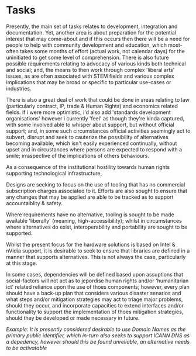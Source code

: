 # Tasks

Presently, the main set of tasks relates to development, integration and documentation.  Yet, another area is about preparation for the potential interest that may come-about and if this occurs then there will be a need for people to help with community development and education, which most-often takes some months of effort (actual work, not calendar days) for the uninitiated to get some level of comprehension.  There is also future possible requirements relating to advocacy of various kinds both technical and social; and, the means to then work through complex 'liberal arts' issues, as are often associated with STEM fields and various complex implications that may be broad or specific to particular use-cases or industries.  

There is also a great deal of work that could be done in areas relating to law (particularly contract, IP, trade & Human Rights) and economics related fields.  If i were more optimistic, i'd also add 'standards development organisations' however i currently 'feel' as though they're kinda captured, with some involved able to whisper about support, but without official support; and, in some such circumstances official activities seemingly act to subvert, disrupt and seek to cauterize the possibility of alternatives becoming available, which isn't easily experienced continually, without upset and in circustances where persons are expected to respond with a smile; irraspective of the implications of others behaviours. 

As a consequence of the institutional hostility towards human rights supporting technological infrastructure,

Designs are seeking to focus on the use of tooling that has no commercial subscription charges associated to it.  Efforts are also sought to ensure that any changes that may be applied are able to be tracked as to support accountaiblity & safety.

Where requirements have no alternative, tooling is sought to be made available 'liberally' (meaning, high-accessibility); whilst in circumstances where alternatives do exist, interoperability and portability are sought to be supported.

Whilst the present focus for the hardware solutions is based on Intel & nVidia support, it is desirable to seek to ensure that libraries are defined in a manner that supports alternatives.  This is not always the case, particularly at this stage.

In some cases, dependencies will be defined based upon assuptions that social-factors will not act as to jepordise human rights and/or 'humanitarian ict' related reliance upon the use of thoes components; however, every plan should have a back-up plan that considers various disaster senarios and what steps and/or mitigation strategies may act to triage major problems, should they occur, and incorporate capacities to extend interfaces and/or functionality to support the implementation of thoes mitigation strategies, should they be developed or made necessary in future.

*Example: It is presently considered desirable to use Domain Names as the primary public identifier, which in-turn also seeks to support ICANN DNS as a depedency, however should this be found unreliable, an alternative needs to be activatable*


